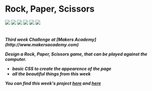 Rock, Paper, Scissors
=====
<div>
<img src = https://img.shields.io/badge/%20-GitHub-orange.svg>
<img src = https://img.shields.io/badge/%20-Ruby-blue.svg>
<img src = https://img.shields.io/badge/%20-RSpec-red.svg>
<img src = https://img.shields.io/badge/%20-Sinatra-FFFF00.svg>
<img src = https://img.shields.io/badge/%20-Cucumber-009900.svg>
<img src = https://img.shields.io/badge/%20-Capybara-ff0000.svg>
</div>
<br>

<h5> Third week Challenge at [Makers Academy](http://www.makersacademy.com)

Design a Rock, Paper, Scissors game, that can be played against the computer.
  - basic CSS to create the appearence of the page
  - all the beautiful things from this week

You can find this week's project [here](https://github.com/Tr1ckX/Sinatra_Week-3) and [here](https://github.com/Tr1ckX/Battleships_Sinatra_Week-3)

